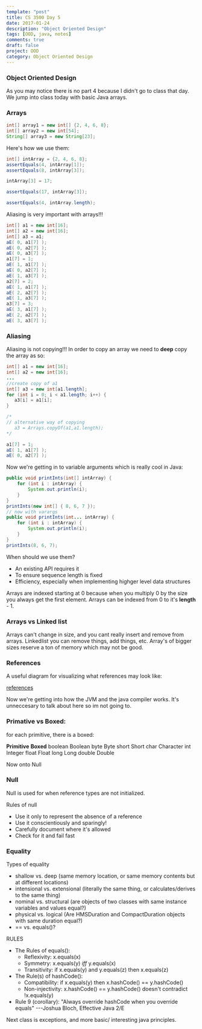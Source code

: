 ```yaml
---
template: "post"
title: CS 3500 Day 5
date: 2017-01-24
description: "Object Oriented Design"
tags: [OOD, java, notes]
comments: true
draft: false
project: OOD
category: Object Oriented Design
---
```


### Object Oriented Design

As you may notice there is no part 4 because I didn't go to class that day. We jump into class today with basic Java arrays.


### Arrays


~~~ java
int[] array1 = new int[] {2, 4, 6, 8};
int[] array2 = new int[54];
String[] array3 = new String[23];
~~~

Here's how we use them:

~~~ java
int[] intArray = {2, 4, 6, 8};
assertEquals(4, intArray[1]);
assertEquals(8, intArray[3]);

intArray[3] = 17;

assertEquals(17, intArray[3]);

assertEquals(4, intArray.length);
~~~


Aliasing is very important with arrays!!!

~~~ java
int[] a1 = new int[16];
int[] a2 = new int[16];
int[] a3 = a1;
aE( 0, a1[7] ); 
aE( 0, a2[7] ); 
aE( 0, a3[7] );
a1[7] = 1;
aE( 1, a1[7] ); 
aE( 0, a2[7] ); 
aE( 1, a3[7] );
a2[7] = 2;
aE( 1, a1[7] ); 
aE( 2, a2[7] ); 
aE( 1, a3[7] );
a3[7] = 3;
aE( 3, a1[7] ); 
aE( 2, a2[7] ); 
aE( 3, a3[7] );
~~~

### Aliasing


Aliasing is not copying!!! In order to copy an array we need to **deep** copy the array as so:

~~~ java
int[] a1 = new int[16];
int[] a2 = new int[16];
...
//create copy of a1
int[] a3 = new int[a1.length];
for (int i = 0; i < a1.length; i++) {
   a3[i] = a1[i];
}

/*
// alternative way of copying
   a3 = Arrays.copyOf(a1,a1.length);
*/

a1[7] = 1;
aE( 1, a1[7] );
aE( 0, a2[7] );
~~~

Now we're getting in to variable arguments which is really cool in Java:

~~~ java
public void printInts(int[] intArray) {
    for (int i : intArray) {
        System.out.println(i);
    }
}
printInts(new int[] { 8, 6, 7 });
// now with varargs
public void printInts(int... intArray) {
    for (int i : intArray) {
        System.out.println(i);
    }
}
printInts(8, 6, 7);
~~~

When should we use them?

* An existing API requires it
* To ensure sequence length is fixed
* Efficiency, especially when implementing highger level data structures

Arrays are indexed starting at 0 because when you multiply 0 by the size you always get the first element. Arrays can be indexed from 0 to it's **length** - 1.

### Arrays vs Linked list

Arrays can't change in size, and you cant really insert and remove from arrays. Linkedlist you can remove things, add things, etc. Array's of bigger sizes reserve a ton of memory which may not be good.


### References

A useful diagram for visualizing what references may look like: 

[references](http://jaronoff.com/assets/img/references.png)

Now we're getting into how the JVM and the java compiler works. It's unneccesary to talk about here so im not going to.

### Primative vs Boxed:

for each primitive, there is a boxed:

__Primitive__	__Boxed__
boolean		Boolean
byte		Byte
short		Short
char		Character
int			Integer
float		Float
long		Long
double		Double

Now onto Null

### Null

Null is used for when reference types are not initialized. 

Rules of null

* Use it only to represent the absence of a reference
* Use it conscientiously and sparingly!
* Carefully document where it's allowed
* Check for it and fail fast

### Equality

Types of equality

* shallow vs. deep (same memory location, or same memory contents but at different locations)
* intensional vs. extensional (literally the same thing, or calculates/derives to the same thing)
* nominal vs. structural (are objects of two classes with same instance variables and values equal?)
* physical vs. logical (Are HMSDuration and CompactDuration objects with same duration equal?)
* == vs. equals()?

RULES

* The Rules of equals():
	* Reflexivity: x.equals(x)
	* Symmetry: x.equals(y) *iff* y.equals(x)
	* Transitivity: if x.equals(y) and y.equals(z) then x.equals(z)
* The Rule(s) of hashCode():
	* Compatibility: if x.equals(y) then x.hashCode() == y.hashCode()
	* Non-injectivity: x.hashCode() == y.hashCode() doesn't contradict !x.equals(y)
* Rule 9 (corollary): "Always override hashCode when you override equals" ---Joshua Bloch, Effective Java 2/E

Next class is exceptions, and more basic/ interesting java principles.




















